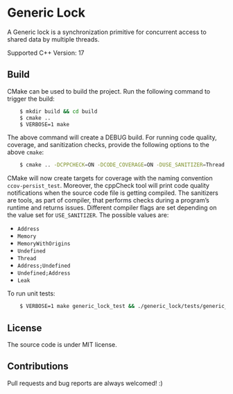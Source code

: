 # Generic Lock

A Generic lock is a synchronization primitive for concurrent access to shared data by multiple threads.

Supported C++ Version: 17

## Build

CMake can be used to build the project. Run the following command to trigger the build:

```bash
    $ mkdir build && cd build
    $ cmake ..
    $ VERBOSE=1 make
```

The above command will create a DEBUG build. For running code quality, coverage, and sanitization checks, provide the following options to the above `cmake`:
```bash
    $ cmake .. -DCPPCHECK=ON -DCODE_COVERAGE=ON -DUSE_SANITIZER=Thread -DCMAKE_BUILD_TYPE=Debug
```
CMake will now create targets for coverage with the naming convention `ccov-persist_test`. Moreover, the cppCheck tool will print code quality notifications when the source code file is getting compiled. The sanitizers are tools, as part of compiler, that performs checks during a program’s runtime and returns issues. Different compiler flags are set depending on the value set for `USE_SANITIZER`. The possible values are:

- `Address`
- `Memory`
- `MemoryWithOrigins`
- `Undefined`
- `Thread`
- `Address;Undefined`
- `Undefined;Address`
- `Leak`

To run unit tests:
```bash
    $ VERBOSE=1 make generic_lock_test && ./generic_lock/tests/generic_lock_test
```

## License

The source code is under MIT license.

## Contributions

Pull requests and bug reports are always welcomed! :)
